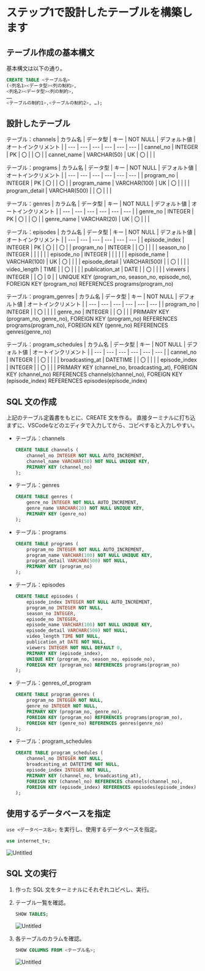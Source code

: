 # ステップ1で設計したテーブルを構築します
## テーブル作成の基本構文
基本構文は以下の通り。

```sql
CREATE TABLE <テーブル名>
(<列名1><データ型><列の制約>,
<列名2><データ型><列の制約>,
……
<テーブルの制約1>,<テーブルの制約2>, …);
```

## 設計したテーブル
テーブル：channels
| カラム名 | データ型 | キー | NOT NULL | デフォルト値 | オートインクリメント |
| --- | --- | --- | --- | --- | --- |
| cannel_no | INTEGER | PK | 〇 |  | 〇 |
| cannel_name | VARCHAR(50) | UK | 〇 |  |  |

テーブル：programs
| カラム名 | データ型 | キー | NOT NULL | デフォルト値 | オートインクリメント |
| --- | --- | --- | --- | --- | --- |
| program_no | INTEGER | PK | 〇 |  | 〇 |
| program_name | VARCHAR(100) | UK | 〇 |  |  |
| program_detail | VARCHAR(500) |  | 〇 |  |  |

テーブル：genres
| カラム名 | データ型 | キー | NOT NULL | デフォルト値 | オートインクリメント |
| --- | --- | --- | --- | --- | --- |
| genre_no | INTEGER | PK | 〇 |  | 〇 |
| genre_name | VARCHAR(20) | UK | 〇 |  |  |

テーブル：episodes
| カラム名 | データ型 | キー | NOT NULL | デフォルト値 | オートインクリメント |
| --- | --- | --- | --- | --- | --- |
| episode_index | INTEGER | PK | 〇 |  | 〇 |
| program_no | INTEGER |  | 〇 |  |  |
| season_no | INTEGER |  |  |  |  |
| episode_no | INTEGER |  |  |  |  |
| episode_name | VARCHAR(100) | UK | 〇 |  |  |
| episode_detail | VARCHAR(500) |  | 〇 |  |  |
| video_length | TIME |  | 〇 |  |  |
| publication_at | DATE |  | 〇 |  |  |
| viewers | INTEGER |  | 〇 | 0 |  |
UNIQUE KEY (program_no, season_no, episode_no),
FOREIGN KEY (program_no) REFERENCES programs(program_no)

テーブル：program_genres
| カラム名 | データ型 | キー | NOT NULL | デフォルト値 | オートインクリメント |
| --- | --- | --- | --- | --- | --- |
| program_no | INTEGER |  | 〇 |  |  |
| genre_no | INTEGER |  | 〇 |  |  |
PRIMARY KEY (program_no, genre_no),
FOREIGN KEY (program_no) REFERENCES programs(program_no),
FOREIGN KEY (genre_no) REFERENCES genres(genre_no)

テーブル：program_schedules
| カラム名 | データ型 | キー | NOT NULL | デフォルト値 | オートインクリメント |
| --- | --- | --- | --- | --- | --- |
| cannel_no | INTEGER |  | 〇 |  |  |
| broadcasting_at | DATETIME |  | 〇 |  |  |
| episode_index | INTEGER |  | 〇 |  |  |
PRIMARY KEY (channel_no, broadcasting_at),
FOREIGN KEY (channel_no) REFERENCES channels(channel_no),
FOREIGN KEY (episode_index) REFERENCES episodes(episode_index)

## SQL 文の作成
上記のテーブル定義書をもとに、CREATE 文を作る。
直接ターミナルに打ち込まずに、VSCodeなどのエディタで入力してから、コピペすると入力しやすい。

- テーブル：channels
    
    ```sql
    CREATE TABLE channels (
        channel_no INTEGER NOT NULL AUTO_INCREMENT,
        channel_name VARCHAR(50) NOT NULL UNIQUE KEY,
        PRIMARY KEY (channel_no)
    );
    ```
    

- テーブル：genres
    
    ```sql
    CREATE TABLE genres (
        genre_no INTEGER NOT NULL AUTO_INCREMENT,
        genre_name VARCHAR(20) NOT NULL UNIQUE KEY,
        PRIMARY KEY (genre_no)
    );
    ```
    

- テーブル：programs
    
    ```sql
    CREATE TABLE programs (
        program_no INTEGER NOT NULL AUTO_INCREMENT,
        program_name VARCHAR(100) NOT NULL UNIQUE KEY,
        program_detail VARCHAR(500) NOT NULL,
        PRIMARY KEY (program_no)
    );
    ```
    

- テーブル：episodes
    
    ```sql
    CREATE TABLE episodes (
        episode_index INTEGER NOT NULL AUTO_INCREMENT,
        program_no INTEGER NOT NULL,
        season_no INTEGER,
        episode_no INTEGER,
        episode_name VARCHAR(100) NOT NULL UNIQUE KEY,
        episode_detail VARCHAR(500) NOT NULL,
        video_length TIME NOT NULL,
        publication_at DATE NOT NULL,
        viewers INTEGER NOT NULL DEFAULT 0,
        PRIMARY KEY (episode_index),
        UNIQUE KEY (program_no, season_no, episode_no),
        FOREIGN KEY (program_no) REFERENCES programs(program_no)
    );
    ```
    

- テーブル：genres_of_program
    
    ```sql
    CREATE TABLE program_genres (
        program_no INTEGER NOT NULL,
        genre_no INTEGER NOT NULL,
        PRIMARY KEY (program_no, genre_no),
        FOREIGN KEY (program_no) REFERENCES programs(program_no),
        FOREIGN KEY (genre_no) REFERENCES genres(genre_no)
    );
    ```
    

- テーブル：program_schedules
    
    ```sql
    CREATE TABLE program_schedules (
        channel_no INTEGER NOT NULL,
        broadcasting_at DATETIME NOT NULL,
        episode_index INTEGER NOT NULL,
        PRIMARY KEY (channel_no, broadcasting_at),
        FOREIGN KEY (channel_no) REFERENCES channels(channel_no),
        FOREIGN KEY (episode_index) REFERENCES episodes(episode_index)
    );
    ```
    

## 使用するデータベースを指定
`use <データベース名>;` を実行し、使用するデータベースを指定。

```sql
use internet_tv;
```

![Untitled](https://prod-files-secure.s3.us-west-2.amazonaws.com/e7d6ef01-ad29-47c5-92a3-7d3504f517ae/2d2f600a-2b06-4d57-98f2-db87d56823f1/Untitled.png)

## SQL 文の実行
1. 作った SQL 文をターミナルにそれぞれコピペし、実行。
    
2.  テーブル一覧を確認。
    
    ```sql
    SHOW TABLES;
    ```
    
    ![Untitled](https://prod-files-secure.s3.us-west-2.amazonaws.com/e7d6ef01-ad29-47c5-92a3-7d3504f517ae/330cce9d-82aa-4a30-8c2e-7ffa5247a15e/Untitled.png)
    
3. 各テーブルのカラムを確認。
    
    ```sql
    SHOW COLUMNS FROM <テーブル名>;
    ```
    
    ![Untitled](https://prod-files-secure.s3.us-west-2.amazonaws.com/e7d6ef01-ad29-47c5-92a3-7d3504f517ae/fb27f87b-6e3c-4d04-ba7e-e1c31a582654/Untitled.png)
